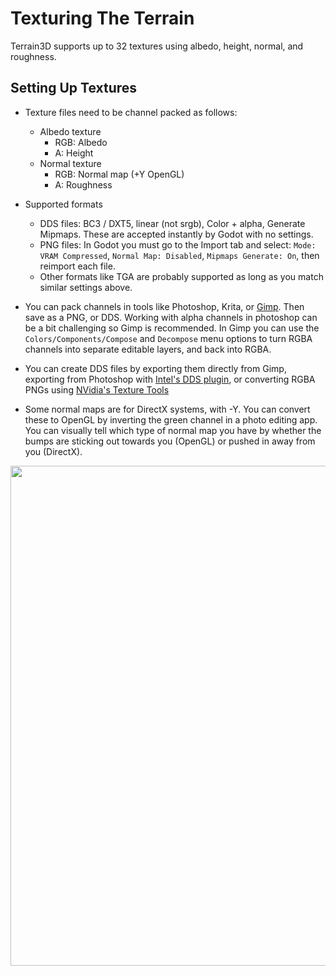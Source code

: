 # Texturing The Terrain

Terrain3D supports up to 32 textures using albedo, height, normal, and roughness.

## Setting Up Textures

* Texture files need to be channel packed as follows:
     * Albedo texture
          * RGB: Albedo
          * A: Height
     * Normal texture
          * RGB: Normal map (+Y OpenGL)
          * A: Roughness

* Supported formats
     * DDS files: BC3 / DXT5, linear (not srgb), Color + alpha, Generate Mipmaps. These are accepted instantly by Godot with no settings. 
     * PNG files: In Godot you must go to the Import tab and select: `Mode: VRAM Compressed`, `Normal Map: Disabled`, `Mipmaps Generate: On`, then reimport each file.
     * Other formats like TGA are probably supported as long as you match similar settings above.

* You can pack channels in tools like Photoshop, Krita, or [Gimp](https://www.gimp.org/). Then save as a PNG, or DDS. Working with alpha channels in photoshop can be a bit challenging so Gimp is recommended. In Gimp you can use the `Colors/Components/Compose` and `Decompose` menu options to turn RGBA channels into separate editable layers, and back into RGBA.

* You can create DDS files by exporting them directly from Gimp, exporting from Photoshop with [Intel's DDS plugin](https://www.intel.com/content/www/us/en/developer/articles/tool/intel-texture-works-plugin.html), or converting RGBA PNGs using [NVidia's Texture Tools](https://developer.nvidia.com/nvidia-texture-tools-exporter)

* Some normal maps are for DirectX systems, with -Y. You can convert these to OpenGL by inverting the green channel in a photo editing app. You can visually tell which type of normal map you have by whether the bumps are sticking out towards you (OpenGL) or pushed in away from you (DirectX).

<img width="800" src="https://doc.babylonjs.com/_next/image?url=%2Fimg%2Fhow_to%2FMaterials%2Fnormal_maps1.jpg&w=1920&q=75"/>

